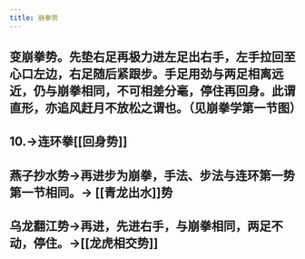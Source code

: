 ```yaml
---
title: 崩拳势
---
```


## 变崩拳势。先垫右足再极力进左足出右手，左手拉回至心口左边，右足随后紧跟步。手足用劲与两足相离远近，仍与崩拳相同，不可相差分毫，停住再回身。此谓直形，亦追风赶月不放松之谓也。（见崩拳学第一节图）

## 10.->连环拳[[回身势]]
## 燕子抄水势->再进步为崩拳，手法、步法与连环第一势第一节相同。-> [[青龙出水]]势
## 乌龙翻江势->再进，先进右手，与崩拳相同，两足不动，停住。->[[龙虎相交势]]
